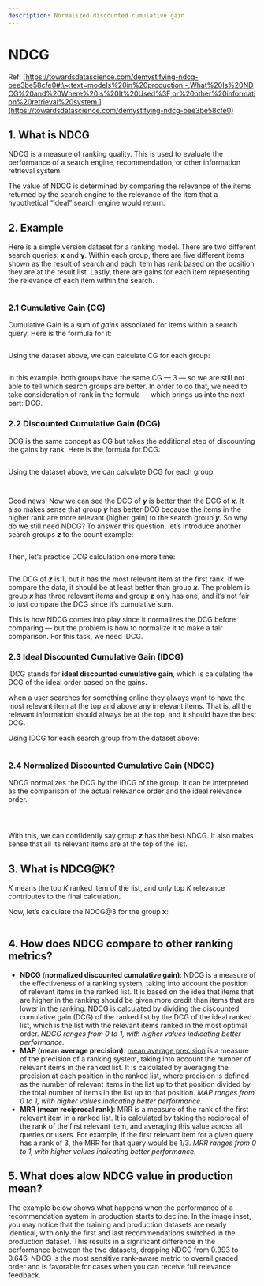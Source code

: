 ```yaml
---
description: Normalized discounted cumulative gain
---
```


# NDCG

Ref: [https://towardsdatascience.com/demystifying-ndcg-bee3be58cfe0#:\~:text=models%20in%20production.-,What%20Is%20NDCG%20and%20Where%20Is%20It%20Used%3F,or%20other%20information%20retrieval%20system.](https://towardsdatascience.com/demystifying-ndcg-bee3be58cfe0)

## 1. What is NDCG

NDCG is a measure of ranking quality. This is used to evaluate the performance of a search engine, recommendation, or other information retrieval system.

The value of NDCG is determined by comparing the relevance of the items returned by the search engine to the relevance of the item that a hypothetical “ideal” search engine would return.

## 2. Example

Here is a simple version dataset for a ranking model. There are two different search queries: **x** and **y**. Within each group, there are five different items shown as the result of search and each item has rank based on the position they are at the result list. Lastly, there are gains for each item representing the relevance of each item within the search.

<figure><img src="../../../.gitbook/assets/image.png" alt=""><figcaption></figcaption></figure>

### 2.1 Cumulative Gain (CG)

Cumulative Gain is a sum of _gains_ associated for items within a search query. Here is the formula for it:

<figure><img src="../../../.gitbook/assets/image (1).png" alt=""><figcaption></figcaption></figure>

Using the dataset above, we can calculate CG for each group:

<figure><img src="../../../.gitbook/assets/image (2).png" alt=""><figcaption></figcaption></figure>

In this example, both groups have the same CG — 3 — so we are still not able to tell which search groups are better. In order to do that, we need to take consideration of rank in the formula — which brings us into the next part: DCG.

### 2.2 Discounted Cumulative Gain (DCG)

DCG is the same concept as CG but takes the additional step of discounting the gains by rank. Here is the formula for DCG:

<figure><img src="../../../.gitbook/assets/image (3).png" alt=""><figcaption></figcaption></figure>

Using the dataset above, we can calculate DCG for each group:

<figure><img src="../../../.gitbook/assets/image (4).png" alt=""><figcaption></figcaption></figure>

<figure><img src="../../../.gitbook/assets/image (5).png" alt=""><figcaption></figcaption></figure>

Good news! Now we can see the DCG of _**y**_ is better than the DCG of _**x**_. It also makes sense that group _**y**_ has better DCG because the items in the higher rank are more relevant (higher gain) to the search group _**y**_. So why do we still need NDCG? To answer this question, let’s introduce another search groups _**z**_ to the count example:

<figure><img src="../../../.gitbook/assets/image (6).png" alt=""><figcaption></figcaption></figure>

Then, let’s practice DCG calculation one more time:

<figure><img src="../../../.gitbook/assets/image (7).png" alt=""><figcaption></figcaption></figure>

The DCG of _**z**_ is 1, but it has the most relevant item at the first rank. If we compare the data, it should be at least better than group _**x**_. The problem is group _**x**_ has three relevant items and group _**z**_ only has one, and it’s not fair to just compare the DCG since it’s cumulative sum.

This is how NDCG comes into play since it normalizes the DCG before comparing — but the problem is how to normalize it to make a fair comparison. For this task, we need IDCG.

### 2.3 Ideal Discounted Cumulative Gain (IDCG)

IDCG stands for **ideal discounted cumulative gain**, which is calculating the DCG of the ideal order based on the gains.

when a user searches for something online they always want to have the most relevant item at the top and above any irrelevant items. That is, all the relevant information should always be at the top, and it should have the best DCG.

Using IDCG for each search group from the dataset above:

<figure><img src="../../../.gitbook/assets/image (8).png" alt=""><figcaption></figcaption></figure>

### 2.4 Normalized Discounted Cumulative Gain (NDCG)

NDCG normalizes the DCG by the IDCG of the group. It can be interpreted as the comparison of the actual relevance order and the ideal relevance order.

<figure><img src="../../../.gitbook/assets/image (9).png" alt=""><figcaption></figcaption></figure>

<figure><img src="../../../.gitbook/assets/image (10).png" alt=""><figcaption></figcaption></figure>

<figure><img src="../../../.gitbook/assets/image (11).png" alt=""><figcaption></figcaption></figure>

With this, we can confidently say group _**z**_ has the best NDCG. It also makes sense that all its relevant items are at the top of the list.

## 3. What is NDCG@K?

_K_ means the top _K_ ranked item of the list, and only top _K_ relevance contributes to the final calculation.

Now, let’s calculate the NDCG@3 for the group **x**:

<figure><img src="../../../.gitbook/assets/image (12).png" alt=""><figcaption></figcaption></figure>

## 4. How does NDCG compare to other ranking metrics?

* **NDCG** (**normalized discounted cumulative gain)**: NDCG is a measure of the effectiveness of a ranking system, taking into account the position of relevant items in the ranked list. It is based on the idea that items that are higher in the ranking should be given more credit than items that are lower in the ranking. NDCG is calculated by dividing the discounted cumulative gain (DCG) of the ranked list by the DCG of the ideal ranked list, which is the list with the relevant items ranked in the most optimal order. _NDCG ranges from 0 to 1, with higher values indicating better performance._
* **MAP (mean average precision)**: [mean average precision](https://arize.com/blog-course/ndcg/) is a measure of the precision of a ranking system, taking into account the number of relevant items in the ranked list. It is calculated by averaging the precision at each position in the ranked list, where precision is defined as the number of relevant items in the list up to that position divided by the total number of items in the list up to that position. _MAP ranges from 0 to 1, with higher values indicating better performance._
* **MRR (mean reciprocal rank)**: MRR is a measure of the rank of the first relevant item in a ranked list. It is calculated by taking the reciprocal of the rank of the first relevant item, and averaging this value across all queries or users. For example, if the first relevant item for a given query has a rank of 3, the MRR for that query would be 1/3. _MRR ranges from 0 to 1, with higher values indicating better performance._

## 5. What does alow NDCG value in production mean?

The example below shows what happens when the performance of a recommendation system in production starts to decline. In the image inset, you may notice that the training and production datasets are nearly identical, with only the first and last recommendations switched in the production dataset. This results in a significant difference in the performance between the two datasets, dropping NDCG from 0.993 to 0.646. NDCG is the most sensitive rank-aware metric to overall graded order and is favorable for cases when you can receive full relevance feedback.

<figure><img src="../../../.gitbook/assets/image (13).png" alt=""><figcaption></figcaption></figure>






